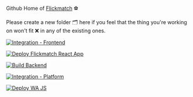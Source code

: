 Github Home of [Flickmatch](https://flickmatch.in/) ⚽️

Please create a new folder 🗂 here if you feel that the thing you're working on won't fit ❌ in any of the existing ones.

[![Integration - Frontend](https://github.com/flickmatch/home/actions/workflows/react-test.js.yml/badge.svg)](https://github.com/flickmatch/home/actions/workflows/react-test.js.yml)

[![Deploy Flickmatch React App](https://github.com/flickmatch/home/actions/workflows/react-deploy.js.yml/badge.svg)](https://github.com/flickmatch/home/actions/workflows/react-deploy.js.yml)

[![Build Backend](https://github.com/flickmatch/home/actions/workflows/platform-dryrun.yml/badge.svg)](https://github.com/flickmatch/home/actions/workflows/platform-dryrun.yml)

[![Integration - Platform](https://github.com/flickmatch/home/actions/workflows/platform-deploy.yml/badge.svg)](https://github.com/flickmatch/home/actions/workflows/platform-deploy.yml)

[![Deploy WA JS](https://github.com/flickmatch/home/actions/workflows/whatsapp-deploy.yml/badge.svg)](https://github.com/flickmatch/home/actions/workflows/whatsapp-deploy.yml)
